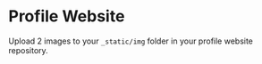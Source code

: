 # Profile Website

Upload 2 images to your `_static/img` folder in your profile website repository. 

